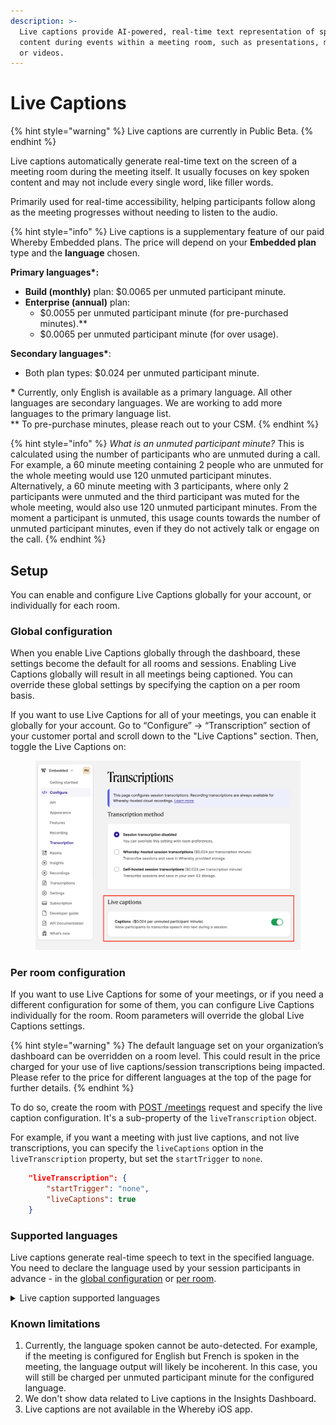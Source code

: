 ```yaml
---
description: >-
  Live captions provide AI-powered, real-time text representation of spoken
  content during events within a meeting room, such as presentations, meetings,
  or videos.
---
```


# Live Captions

{% hint style="warning" %}
Live captions are currently in Public Beta.
{% endhint %}

Live captions automatically generate real-time text on the screen of a meeting room during the meeting itself. It usually focuses on key spoken content and may not include every single word, like filler words.&#x20;

Primarily used for real-time accessibility, helping participants follow along as the meeting progresses without needing to listen to the audio.

{% hint style="info" %}
Live captions is a supplementary feature of our paid Whereby Embedded plans. The price will depend on your **Embedded plan** type and the **language** chosen.

**Primary languages\*:**

* **Build (monthly)** plan: $0.0065 per unmuted participant minute.
* **Enterprise (annual)** plan:
  * $0.0055 per unmuted participant minute (for pre-purchased minutes).\*\*
  * $0.0065 per unmuted participant minute (for over usage).

**Secondary languages\***:

* Both plan types: $0.024 per unmuted participant minute.

**\*** Currently, only English is available as a primary language. All other languages are secondary languages. We are working to add more languages to the primary language list.\
\*\* To pre-purchase minutes, please reach out to your CSM.
{% endhint %}

{% hint style="info" %}
_What is an unmuted participant minute?_ This is calculated using the number of participants who are unmuted during a call. For example, a 60 minute meeting containing 2 people who are unmuted for the whole meeting would use 120 unmuted participant minutes. Alternatively, a 60 minute meeting with 3 participants, where only 2 participants were unmuted and the third participant was muted for the whole meeting, would also use 120 unmuted participant minutes. From the moment a participant is unmuted, this usage counts towards the number of unmuted participant minutes, even if they do not actively talk or engage on the call.
{% endhint %}

## Setup <a href="#setup" id="setup"></a>

You can enable and configure Live Captions globally for your account, or individually for each room.&#x20;

### Global configuration <a href="#global-configuration" id="global-configuration"></a>

When you enable Live Captions globally through the dashboard, these settings become the default for all rooms and sessions. Enabling Live Captions globally will result in all meetings being captioned. You can override these global settings by specifying the caption on a per room basis.

If you want to use Live Captions for all of your meetings, you can enable it globally for your account. Go to “Configure” → “Transcription” section of your customer portal and scroll down to the "Live Captions" section. Then, toggle the Live Captions on:

<figure><img src="../.gitbook/assets/image (20).png" alt=""><figcaption></figcaption></figure>

### Per room configuration <a href="#per-room-configuration" id="per-room-configuration"></a>

If you want to use Live Captions for some of your meetings, or if you need a different configuration for some of them, you can configure Live Captions individually for the room. Room parameters will override the global Live Captions settings.

{% hint style="warning" %}
The default language set on your organization’s dashboard can be overridden on a room level. This could result in the price charged for your use of live captions/session transcriptions being impacted. Please refer to the price for different languages at the top of the page for further details.
{% endhint %}

To do so, create the room with [POST /meetings](https://docs.whereby.com/reference/whereby-rest-api-reference/meetings) request and specify the live caption configuration. It's a sub-property of the `liveTranscription` object.

For example, if you want a meeting with just live captions, and not live transcriptions, you can specify the `liveCaptions` option in the `liveTranscription` property, but set the `startTrigger` to `none`.

```json
    "liveTranscription": {
        "startTrigger": "none",
        "liveCaptions": true
    }
```

### Supported languages

Live captions generate real-time speech to text in the specified language. You need to declare the language used by your session participants in advance - in the [global configuration](live-captions.md#global-configuration) or [per room](live-captions.md#per-room-configuration).&#x20;

<details>

<summary>Live caption supported languages</summary>

* Catalan (ca)&#x20;
* Chinese (Mandarin, Simplified) (zh)
* Chinese (Mandarin, Traditional) (zh-TW)
* Czech (cs)
* Danish (da)
* Dutch (nl)
* English (en)
* English - United Kingdom (en-GB)
* Finnish (fi)&#x20;
* French (fr)
* German (de)
* German - Switzerland (de-CH)&#x20;
* Greek (el)
* Hindi (hi)
* Indonesian (id)&#x20;
* Italian (it)&#x20;
* Japanese (ja)&#x20;
* Korean (ko)&#x20;
* Latvian (lv)
* Malay (ms)
* Norwegian (no)
* Polish (pl)
* Portuguese (pt)&#x20;
* Brazilian Portuguese (pt-BR)&#x20;
* Romanian (ro)&#x20;
* Russian (ru)&#x20;
* Slovak (sk)&#x20;
* Spanish (es)&#x20;
* Swedish (sv)&#x20;
* Thai (th)&#x20;
* Turkish (tr)&#x20;
* Ukrainian (uk)&#x20;
* Vietnamese (vi)

</details>

### Known limitations

1. Currently, the language spoken cannot be auto-detected. For example, if the meeting is configured for English but French is spoken in the meeting, the language output will likely be incoherent. In this case, you will still be charged per unmuted participant minute for the configured language.
2. We don't show data related to Live captions in the Insights Dashboard.
3. Live captions are not available in the Whereby iOS app.&#x20;
